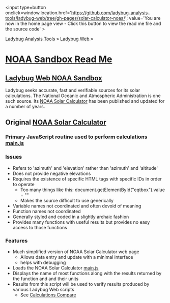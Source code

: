 ﻿<span style=display:none; >[You are now in a GitHub source code view - click this link to view the home page]
( https://ladybug-analysis-tools.github.io/ladybug-web/solar-calculator-noaa/#readme.md "View file as a web page." ) </span>
<input type=button onclick=window.location.href='https://github.com/ladybug-analysis-tools/ladybug-web/tree/gh-pages/solar-calculator-noaa/'; 
value='You are now in the home page view - Click this button to view the read me file and the source code' >

[Ladybug Analysis Tools]( https://ladybug-analysis-tools.github.io/ ) » [Ladybug Web ]( https://ladybug-analysis-tools.github.io/ladybug-web/ ) »


[NOAA Sandbox Read Me]( index.html#readme.md )
===

## [Ladybug Web NOAA Sandbox]( http://ladybug-analysis-tools.github.io/ladybug-web/solar-calculator-noaa/ )

Ladybug seeks accurate, fast and verifiable sources for its solar calculations.
The National Oceanic and Atmospheric Administration is one such source.
Its [NOAA Solar Calculator]( http://www.esrl.noaa.gov/gmd/grad/solcalc/index.html ) has been published and updated for a number of years.

## Original [NOAA Solar Calculator]( http://www.esrl.noaa.gov/gmd/grad/solcalc/index.html )

### Primary JavaScript routine used to perform calculations [main.js]( http://www.esrl.noaa.gov/gmd/grad/solcalc/main.js )

### Issues

* Refers to 'azimuth' and 'elevation' rather than 'azimuth' and 'altitude'
* Does not provide negative elevations
* Requires the existence of specific HTML tags with specific IDs in order to operate
	* Too many things like this: document.getElementById("eqtbox").value = ""
	* Makes the source difficult to use generically
* Variable names not coordinated and often devoid of meaning
* Function names not coordinated
* Generally styled and coded in a slightly archaic fashion
* Provides many functions with useful results but provides no easy access to those functions


### Features

* Much simplified version of NOAA Solar Calculator web page
	* Allows data entry and update with a minimal interface
	* helps with debugging
* Loads the NOAA Solar Calculator [main.js]( http://www.esrl.noaa.gov/gmd/grad/solcalc/main.js )
* Displays the name of most functions along with the results returned by the function and and their units
* Results from this script will be used to verify results produced by various Ladybug Web scripts 
	* See [Calculations Compare]( http://ladybug-analysis-tools.github.io/ladybug-web/calculations-compare/ )






